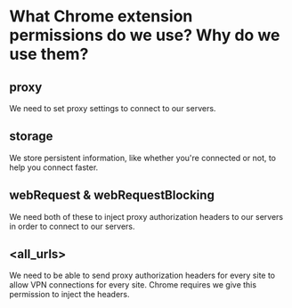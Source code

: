 # What Chrome extension permissions do we use? Why do we use them?

## proxy
We need to set proxy settings to connect to our servers.
## storage
We store persistent information, like whether you're connected or not, to help you connect faster.
## webRequest & webRequestBlocking
We need both of these to inject proxy authorization headers to our servers in order to connect to our servers.
## <all_urls>
We need to be able to send proxy authorization headers for every site to allow VPN connections for every site. Chrome requires we give this permission to inject the headers.
